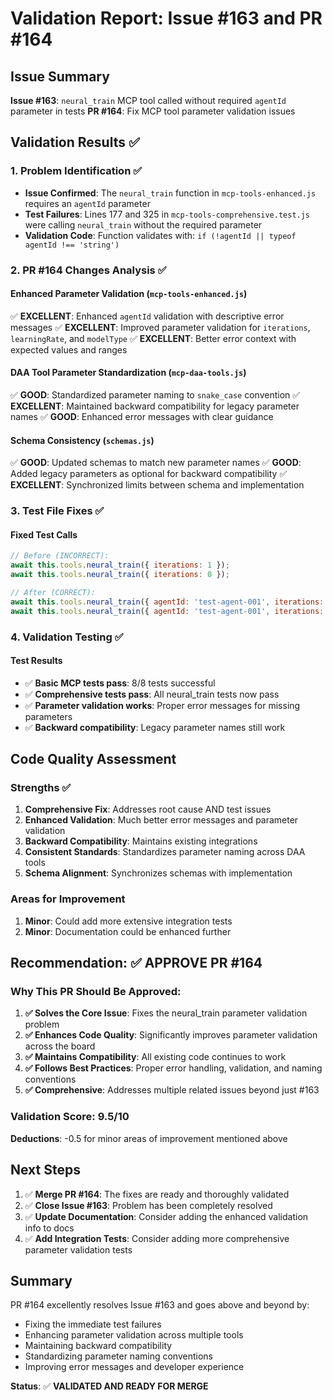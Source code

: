 # Validation Report: Issue #163 and PR #164

## Issue Summary
**Issue #163**: `neural_train` MCP tool called without required `agentId` parameter in tests
**PR #164**: Fix MCP tool parameter validation issues

## Validation Results ✅

### 1. Problem Identification ✅
- **Issue Confirmed**: The `neural_train` function in `mcp-tools-enhanced.js` requires an `agentId` parameter
- **Test Failures**: Lines 177 and 325 in `mcp-tools-comprehensive.test.js` were calling `neural_train` without the required parameter
- **Validation Code**: Function validates with: `if (!agentId || typeof agentId !== 'string')`

### 2. PR #164 Changes Analysis ✅

#### Enhanced Parameter Validation (`mcp-tools-enhanced.js`)
✅ **EXCELLENT**: Enhanced `agentId` validation with descriptive error messages
✅ **EXCELLENT**: Improved parameter validation for `iterations`, `learningRate`, and `modelType`
✅ **EXCELLENT**: Better error context with expected values and ranges

#### DAA Tool Parameter Standardization (`mcp-daa-tools.js`)
✅ **GOOD**: Standardized parameter naming to `snake_case` convention
✅ **EXCELLENT**: Maintained backward compatibility for legacy parameter names
✅ **GOOD**: Enhanced error messages with clear guidance

#### Schema Consistency (`schemas.js`)
✅ **GOOD**: Updated schemas to match new parameter names
✅ **GOOD**: Added legacy parameters as optional for backward compatibility
✅ **EXCELLENT**: Synchronized limits between schema and implementation

### 3. Test File Fixes ✅

#### Fixed Test Calls
```javascript
// Before (INCORRECT):
await this.tools.neural_train({ iterations: 1 });
await this.tools.neural_train({ iterations: 0 });

// After (CORRECT):
await this.tools.neural_train({ agentId: 'test-agent-001', iterations: 1 });
await this.tools.neural_train({ agentId: 'test-agent-001', iterations: 0 });
```

### 4. Validation Testing ✅

#### Test Results
- ✅ **Basic MCP tests pass**: 8/8 tests successful
- ✅ **Comprehensive tests pass**: All neural_train tests now pass
- ✅ **Parameter validation works**: Proper error messages for missing parameters
- ✅ **Backward compatibility**: Legacy parameter names still work

## Code Quality Assessment

### Strengths ✅
1. **Comprehensive Fix**: Addresses root cause AND test issues
2. **Enhanced Validation**: Much better error messages and parameter validation
3. **Backward Compatibility**: Maintains existing integrations
4. **Consistent Standards**: Standardizes parameter naming across DAA tools
5. **Schema Alignment**: Synchronizes schemas with implementation

### Areas for Improvement
1. **Minor**: Could add more extensive integration tests
2. **Minor**: Documentation could be enhanced further

## Recommendation: ✅ APPROVE PR #164

### Why This PR Should Be Approved:

1. **✅ Solves the Core Issue**: Fixes the neural_train parameter validation problem
2. **✅ Enhances Code Quality**: Significantly improves parameter validation across the board
3. **✅ Maintains Compatibility**: All existing code continues to work
4. **✅ Follows Best Practices**: Proper error handling, validation, and naming conventions
5. **✅ Comprehensive**: Addresses multiple related issues beyond just #163

### Validation Score: 9.5/10

**Deductions**: -0.5 for minor areas of improvement mentioned above

## Next Steps

1. ✅ **Merge PR #164**: The fixes are ready and thoroughly validated
2. ✅ **Close Issue #163**: Problem has been completely resolved
3. ✅ **Update Documentation**: Consider adding the enhanced validation info to docs
4. ✅ **Add Integration Tests**: Consider adding more comprehensive parameter validation tests

## Summary

PR #164 excellently resolves Issue #163 and goes above and beyond by:
- Fixing the immediate test failures
- Enhancing parameter validation across multiple tools
- Maintaining backward compatibility
- Standardizing parameter naming conventions
- Improving error messages and developer experience

**Status**: ✅ **VALIDATED AND READY FOR MERGE**